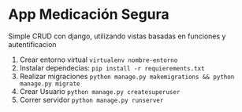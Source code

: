 # App Medicación Segura
Simple CRUD con django, utilizando vistas basadas en funciones y autentificacion 


1. Crear entorno virtual `virtualenv nombre-entorno`
2. Instalar dependecias: `pip install -r requierements.txt`
3. Realizar migraciones `python manage.py makemigrations && python manage.py migrate`
4. Crear Usuario `python manage.py createsuperuser` 
5. Correr servidor `python manage.py runserver`
